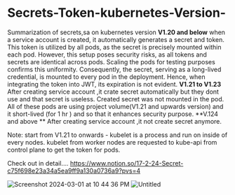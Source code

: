 # Secrets-Token-kubernetes-Version-

Summarization of secrets,sa on kubernetes version
**V1.20 and below**
when a service account is created, it automatically generates a secret and token. This token is utilized by all pods, as the secret is precisely mounted within each pod. However, this setup poses security risks, as all tokens and secrets are identical across pods. Scaling the pods for testing purposes confirms this uniformity. Consequently, the secret, serving as a long-lived credential, is mounted to every pod in the deployment. Hence, when integrating the token into JWT, its expiration is not evident.
**V1.21 to V1.23**
After creating service account ,it crate secret automatically but they dont use and that secret is useless. Created secret was not mounted in the pod. All of these pods are using project volume(V1.21 and upwards version) and it short-lived (for 1 hr ) and so that it enhances security purpose. 
**V.124 and above **
After creating service account ,it not create secret anymore.

Note: start from V1.21 to onwards - kubelet is a process and run on inside of every nodes. kubelet from worker nodes are requested to kube-api from control plane to get the token for pods.

Check out in detail.... https://www.notion.so/17-2-24-Secret-c75f698e23a34a5ea9ff9a130a0736a9?pvs=4

![Screenshot 2024-03-01 at 10 44 36 PM](https://github.com/GritworkTMH/Secrets-Token-kubernetes-Version-/assets/142704734/ad618fb1-9b53-49a7-8ae5-de599cb2ffc7)
![Untitled](https://github.com/GritworkTMH/Secrets-Token-kubernetes-Version-/assets/142704734/dc0ca8d9-9244-400c-80ef-5cc5de4bb052)

